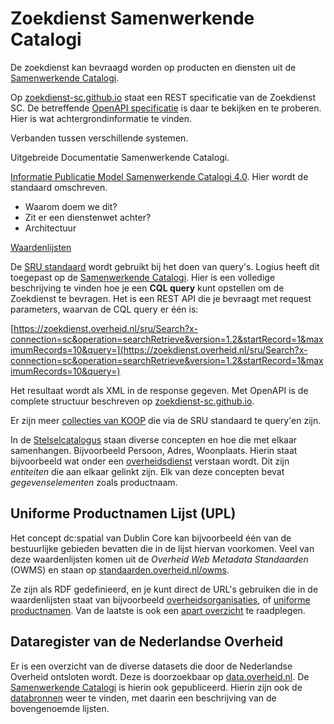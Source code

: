# Zoekdienst Samenwerkende Catalogi

De zoekdienst kan bevraagd worden op producten en diensten uit de [Samenwerkende Catalogi](https://logius.nl/diensten/samenwerkende-catalogi).


Op [zoekdienst-sc.github.io](https://zoekdienst-sc.github.io/) staat een 
REST specificatie van de Zoekdienst SC. De betreffende [OpenAPI specificatie](https://zoekdienst-sc.github.io/openapi.yaml) is daar te bekijken en te proberen. Hier is wat achtergrondinformatie te vinden.

Verbanden tussen verschillende systemen.

Uitgebreide Documentatie Samenwerkende Catalogi.

[Informatie Publicatie Model Samenwerkende Catalogi 4.0](https://logius.nl/domeinen/interactie/samenwerkende-catalogi/documentatie/informatie-publicatie-model). Hier wordt de standaard omschreven. 
* Waarom doem we dit? 
* Zit er een dienstenwet achter? 
* Architectuur

[Waardenlijsten](https://logius.nl/domeinen/interactie/samenwerkende-catalogi/documentatie/informatie-publicatie-model#aanbieden-van-informatie-aan-samenwerkende-catalogi)

De [SRU standaard](https://standaarden.overheid.nl/sru) wordt gebruikt bij het doen van query's. Logius heeft dit toegepast op de [Samenwerkende Catalogi](https://logius.nl/domeinen/interactie/samenwerkende-catalogi/documentatie/informatie-publicatie-model#techniek-bevraging-van-de-landelijke-virtuele-catalogus-middels-api). Hier is een volledige beschrijving te vinden hoe je een **CQL query** kunt opstellen om de Zoekdienst te bevragen. Het is een REST API die je bevraagt met request parameters, waarvan de CQL query er één is:

[https://zoekdienst.overheid.nl/sru/Search?x-connection=sc&operation=searchRetrieve&version=1.2&startRecord=1&maximumRecords=10&query=](https://zoekdienst.overheid.nl/sru/Search?x-connection=sc&operation=searchRetrieve&version=1.2&startRecord=1&maximumRecords=10&query=)

Het resultaat wordt als XML in de response gegeven. Met OpenAPI is de complete structuur beschreven op [zoekdienst-sc.github.io](https://zoekdienst-sc.github.io/).

Er zijn meer [collecties van KOOP](https://data.overheid.nl/OpenDataSets/HandleidingopendatawebservicesvoorOverheid.nl.pdf) die via de SRU standaard te query'en zijn. 

In de [Stelselcatalogus](https://www.stelselcatalogus.nl/registraties/registratie?id=http://opendata.stelselcatalogus.nl/id/registratie/SCa) staan diverse concepten en hoe die met elkaar samenhangen. Bijvoorbeeld Persoon, Adres, Woonplaats. Hierin staat bijvoorbeeld wat onder een [overheidsdienst](https://www.stelselcatalogus.nl/registraties/begrip?id=http://opendata.stelselcatalogus.nl/sca/id/begrip/overheidsdienst) verstaan wordt. Dit zijn *entiteiten* die aan elkaar gelinkt zijn. Elk van deze concepten bevat *gegevenselementen* zoals productnaam. 

## Uniforme Productnamen Lijst (UPL)

Het concept dc:spatial van Dublin Core kan bijvoorbeeld één van de bestuurlijke gebieden bevatten die in de lijst hiervan voorkomen. Veel van deze waardenlijsten komen uit de *Overheid Web Metadata Standaarden* (OWMS) en staan op [standaarden.overheid.nl/owms](https://standaarden.overheid.nl/owms). 

Ze zijn als RDF gedefinieerd, en je kunt direct de URL's gebruiken die in de waardenlijsten staat van bijvoorbeeld [overheidsorganisaties](https://standaarden.overheid.nl/owms/4.0/doc/waardelijsten/overheid.overheidsorganisatie), of [uniforme productnamen](https://standaarden.overheid.nl/owms/4.0/doc/waardelijsten/overheid.uniformeproductnaam). Van de laatste is ook een [apart overzicht](https://standaarden.overheid.nl/owms/oquery/UPL-actueel.plain) te raadplegen.


## Dataregister van de Nederlandse Overheid

Er is een overzicht van de diverse datasets die door de Nederlandse Overheid ontsloten wordt. Deze is doorzoekbaar op [data.overheid.nl](https://data.overheid.nl/). De [Samenwerkende Catalogi](https://data.overheid.nl/dataset/samenwerkende-catalogi-producten-en-diensten) is hierin ook gepubliceerd. Hierin zijn ook de [databronnen](https://data.overheid.nl/dataset/samenwerkende-catalogi-producten-en-diensten#panel-resources) weer te vinden, met daarin een beschrijving van de bovengenoemde lijsten.
